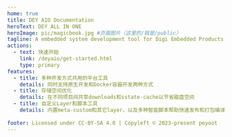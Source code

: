 ```yaml
---
home: true
title: DEY AIO Documentation
heroText: DEY ALL IN ONE
heroImage: pic/magicbook.jpg #页面图片（这里的/就是/public）
tagline: A embedded system development tool for Digi Embedded Products
actions:
  - text: 快速开始
    link: /deyaio/get-started.html
    type: primary
features:
  - title: 多种开发方式共用的平台工具
    details: 同时支持原生开发和Docker容器开发两种方式
  - title: 存储空间优化
    details: 在不同项目间共享downloads和sstate-cache以节省磁盘空间
  - title: 自定义Layer和脚本工具
    details: 内置meta-custom和其它layer，以及多种智能脚本帮助快速发布和打包编译结果
  
footer: Licensed under CC-BY-SA 4.0 | Copyleft © 2023-present peyoot
---
```

